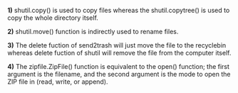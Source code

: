 **1)**
shutil.copy() is used to copy files whereas the shutil.copytree() is used to copy the whole
directory itself.

**2)**
shutil.move() function is indirectly used to rename files.

**3)**
The delete fuction of send2trash will just move the file to the recyclebin whereas delete 
fuction of shutil will remove the file from the computer itself.

**4)**
The zipfile.ZipFile() function is equivalent to the open() function; the first argument 
is the filename, and the second argument is the mode to open the ZIP file in (read, write, 
or append).